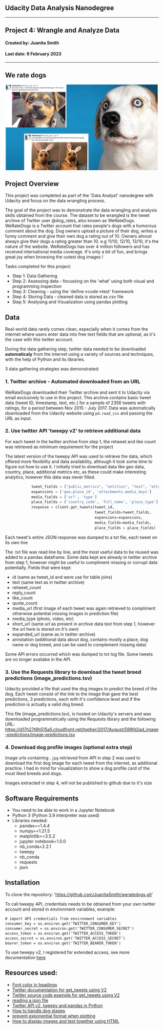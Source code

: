 ## Udacity Data Analysis Nanodegree

---
## Project 4: Wrangle and Analyze Data
#### Created by: Juanita Smith
#### Last date: 9 February 2023

---



## We rate dogs

<img src="images/weratedogs.png" alt="drawing" width="500"/>



## Project Overview

This project was completed as part of the 'Data Analyst' nanodegree with Udacity and focus on the data wrangling process.

The goal of the project was to demonstrate the data wrangling and analysis skills obtained from the course.
The dataset to be wrangled is the tweet archive of Twitter user @dog_rates, also known as WeRateDogs. WeRateDogs is a Twitter account that rates people's dogs with a humorous comment about the dog. Dog owners upload a picture of their dog, writes a funny comment and give their own dog a rating out of 10. Owners almost always give their dogs a rating greater than 10. e.g 11/10, 12/10, 13/10, it's the nature of the website. WeRateDogs has over 4 million followers and has received international media coverage. It's only a bit of fun, and brings great joy when browsing the cutest dog images !
   
Tasks completed for this project:

- Step 1: Data Gathering
- Step 2: Assessing data - focussing on the 'what' using both visual and programming inspection
- Step 3: Cleaning - using the 'define->code->test' framework
- Step 4: Storing Data - cleaned data is stored as csv file
- Step 5: Analysing and Visualization using pandas plotting

## Data

Real-world data rarely comes clean, especially when it comes from the internet where users enter data into free text fields that are optional, as it's the case with this twitter account.

During the data gathering step, twitter data needed to be downloaded **automaticaly** from the internet using a variety of sources and techniques, with the help of Python and its libraries.

3 data gathering strategies was demonstrated:

### 1. Twitter archive - Automated downloaded from an URL

WeRateDogs downloaded their Twitter archive and sent it to Udacity via email exclusively to use in this project. This archive contains basic tweet data (tweet ID, timestamp, text, etc.) for a sample of 2356 tweets with ratings, for a period between Nov 2015 - July 2017.
Data was automatically downloaded from the Udacity website using `pd.read_csv` and passing the URL as input.

### 2. Use twitter API 'tweepy v2' to retrieve additional data

For each tweet in the twitter archive from step 1, the retweet and like count was retrieved as minimum requirement for the project

The latest version of the tweepy API was used to retrieve the data, which offered more flexibility and data availability, although it took some time to figure out how to use it. I initially tried to download data like geo data, country, place, additional metrics etc, as these could make interesting analytics, however this data was never filled.

```python    
            tweet_fields = ["public_metrics", "entities", "text", "attachments","geo"]
            expansions = ['geo.place_id', 'attachments.media_keys']
            media_fields = ['url', 'type']
            place_fields = ['country_code', 'full_name', 'place_type']
            response = client.get_tweets(tweet_id, 
                                         tweet_fields=tweet_fields, 
                                         expansions=expansions,
                                         media_fields=media_fields,
                                         place_fields = place_fields)
```

Each tweet's entire JSON response was dumped to a txt file, each tweet on its own line

The .txt file was read line by line, and the most useful data to be reused was added to a pandas dataframe. Some data kept are already in twitter archive from step 1, however might be useful to compliment missing or corrupt data potentially. Fields that were kept:

- id (same as tweet_id and were use for table joins)
- text (same text as in twitter archive)         
- retweet_count   
- reply_count     
- like_count      
- quote_count     
- media_url (first image of each tweet was again retrieved to compliment otherwise potential missing images in prediction file)    
- media_type (photo, video, etc)     
- short_url (same url as present in archive data text from step 1, however the url here is stored on it's own) 
- expanded_url (same as in twitter archive)   
- annotation (additional data about dog, contains mostly a place, dog name or dog breed, and can be used to complement missing data)     

Some API errors occurred which was dumped to txt log file. Some tweets are no longer availabe in the API.


### 3. Use the Requests library to download the tweet breed predictions (image_predictions.tsv)

Udacity provided a file that used the dog images to predict the breed of the dog.
Each tweet consist of the link to the image that gave the best predictions, 3 predictions, each with it's confidence level and if the prediction is actually a valid dog breed.

This file (image_predictions.tsv), is hosted on Udacity's servers and was downloaded programmatically using the Requests library and the following URL: https://d17h27t6h515a5.cloudfront.net/topher/2017/August/599fd2ad_image-predictions/image-predictions.tsv


### 4. Download dog profile images (optional extra step)

Image urls containing `.jpg` retrieved from API in step 2 was used to download the first dog image for each tweet from the internet, as additional practice. I had in mind for visualization to show a dog profile card of the most liked breeds and dogs.

Images extracted in step 4, will not be published to github due to it's size

## Software Requirements
- You need to be able to work in a Jupyter Notebook 
- Python 3 (Python 3.9 interpreter was used)
- Libraries needed:
    - pandas==1.4.4
    - numpy==1.21.5
    - matplotlib==3.5.2
    - jupyter notebook=1.0.0
    - nb_conda=2.2.1
    - tweepy
    - nb_conda
    - requests
    - json


## Installation

To clone the repository: 'https://github.com/JuanitaSmith/weratedogs.git'

To call tweepy API, credentials needs to be obtained from your own twitter account and stored in environment variables, example:

```
# import API credentials from environment variables
consumer_key = os.environ.get('TWITTER_CONSUMER_KEY')
consumer_secret = os.environ.get('TWITTER_CONSUMER_SECRET')
access_token = os.environ.get('TWITTER_ACCESS_TOKEN')
access_secret = os.environ.get('TWITTER_ACCESS_SECRET')
bearer_token = os.environ.get('TWITTER_BEARER_TOKEN')
```

To use tweepy v2, I registered for extended access, see more documentation [here](https://docs.tweepy.org/en/stable/extended_tweets.html)

## Resources used:

- [Font color in headings](https://stackoverflow.com/questions/4182554/html-css-font-color-vs-span-style)
- [Twitter documentation for get_tweets using V2](https://developer.twitter.com/en/docs/twitter-api/tweets/lookup/api-reference/get-tweets-id)
- [Twitter source code example for get_tweets using V2](https://github.com/twitterdev/Twitter-API-v2-sample-code/blob/main/Tweet-Lookup/get_tweets_with_bearer_token.py)
- [reading a json file](https://knowledge.udacity.com/questions/66949#66975)
- [Twitter API v2, tweepy and pandas in Python](https://www.kirenz.com/post/2021-12-10-twitter-api-v2-tweepy-and-pandas-in-python/twitter-api-v2-tweepy-and-pandas-in-python/)
- [How to handle dog stages](https://knowledge.udacity.com/questions/196883)
- [prevent exponential format when plotting](https://stackoverflow.com/questions/14711655/how-to-prevent-numbers-being-changed-to-exponential-form-in-a-plot)
- [How to display images and text together using HTML](https://stackoverflow.com/questions/25698448/how-to-embed-html-into-ipython-output)